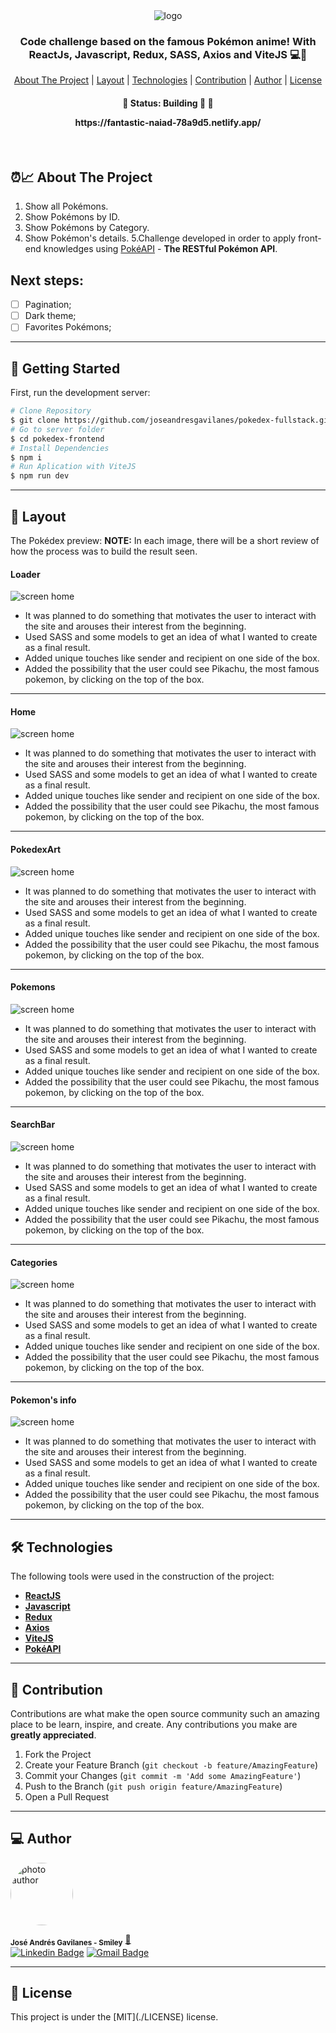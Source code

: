 <div align="center">
  <img alt="logo"  src="../pokedex-frontend/public/images/Home/smiley.png">
</div>

<h3 align="center">
    Code challenge based on the famous Pokémon anime! With ReactJs, Javascript, Redux, SASS, Axios and ViteJS 💻🚀
</h3>

<p align="center">
  <a href="#about-the-project">About The Project</a> |
  <a href="#layout">Layout</a> |
  <a href="#technologies">Technologies</a> |
  <a href="#contribution">Contribution</a> |
  <a href="#author">Author</a> |
  <a href="#license">License</a>
</p>

<h4 align="center">
	🚧 Status: Building 🚀  🚧
  <p align="center">https://fantastic-naiad-78a9d5.netlify.app/</p>
</h4>
</br>

<h2 id="about-the-project" > ⏰📈 About The Project </h2>

1. Show all Pokémons.
2. Show Pokémons by ID.
3. Show Pokémons by Category.
4. Show Pokémon's details.
   5.Challenge developed in order to apply front-end knowledges
   using [PokéAPI](https://pokeapi.co/) - **The RESTful Pokémon API**.

## Next steps:

- [ ] Pagination;
- [ ] Dark theme;
- [ ] Favorites Pokémons;

---

## 🚀 Getting Started

First, run the development server:

```bash
# Clone Repository
$ git clone https://github.com/joseandresgavilanes/pokedex-fullstack.git
# Go to server folder
$ cd pokedex-frontend
# Install Dependencies
$ npm i
# Run Aplication with ViteJS
$ npm run dev
```

---

<h2 id="layout" >🎨  Layout </h2>

The Pokédex preview:
**NOTE:** In each image, there will be a short review of how the process was to build the result seen.

#### Loader

![screen home](../pokedex-frontend//public/images/BuildingProcess/loader.png)

- It was planned to do something that motivates the user to interact with the site and arouses their interest from the beginning.
- Used SASS and some models to get an idea of ​​what I wanted to create as a final result.
- Added unique touches like sender and recipient on one side of the box.
- Added the possibility that the user could see Pikachu, the most famous pokemon, by clicking on the top of the box.

---

#### Home

![screen home](../pokedex-frontend//public/images/BuildingProcess/home.png)

- It was planned to do something that motivates the user to interact with the site and arouses their interest from the beginning.
- Used SASS and some models to get an idea of ​​what I wanted to create as a final result.
- Added unique touches like sender and recipient on one side of the box.
- Added the possibility that the user could see Pikachu, the most famous pokemon, by clicking on the top of the box.

---

#### PokedexArt

![screen home](../pokedex-frontend//public/images/BuildingProcess/pokedexArt.png)

- It was planned to do something that motivates the user to interact with the site and arouses their interest from the beginning.
- Used SASS and some models to get an idea of ​​what I wanted to create as a final result.
- Added unique touches like sender and recipient on one side of the box.
- Added the possibility that the user could see Pikachu, the most famous pokemon, by clicking on the top of the box.

---

#### Pokemons

![screen home](../pokedex-frontend//public/images/BuildingProcess/pokemons.png)

- It was planned to do something that motivates the user to interact with the site and arouses their interest from the beginning.
- Used SASS and some models to get an idea of ​​what I wanted to create as a final result.
- Added unique touches like sender and recipient on one side of the box.
- Added the possibility that the user could see Pikachu, the most famous pokemon, by clicking on the top of the box.

---

#### SearchBar

![screen home](../pokedex-frontend//public/images/BuildingProcess/searchByName.png)

- It was planned to do something that motivates the user to interact with the site and arouses their interest from the beginning.
- Used SASS and some models to get an idea of ​​what I wanted to create as a final result.
- Added unique touches like sender and recipient on one side of the box.
- Added the possibility that the user could see Pikachu, the most famous pokemon, by clicking on the top of the box.

---

#### Categories

![screen home](../pokedex-frontend//public/images/BuildingProcess/categories.png)

- It was planned to do something that motivates the user to interact with the site and arouses their interest from the beginning.
- Used SASS and some models to get an idea of ​​what I wanted to create as a final result.
- Added unique touches like sender and recipient on one side of the box.
- Added the possibility that the user could see Pikachu, the most famous pokemon, by clicking on the top of the box.

---

#### Pokemon's info

![screen home](../pokedex-frontend//public/images/BuildingProcess/pokemonInfo.png)

- It was planned to do something that motivates the user to interact with the site and arouses their interest from the beginning.
- Used SASS and some models to get an idea of ​​what I wanted to create as a final result.
- Added unique touches like sender and recipient on one side of the box.
- Added the possibility that the user could see Pikachu, the most famous pokemon, by clicking on the top of the box.

---

<h2 id="technologies"> 🛠 Technologies </h2>

The following tools were used in the construction of the project:

- **[ReactJS](https://reactjs.org)**
- **[Javascript](https://www.javascript.com/)**
- **[Redux](https://redux.js.org/)**
- **[Axios](https://github.com/axios/axios)**
- **[ViteJS](https://vitejs.dev/)**
- **[PokéAPI](https://pokeapi.co/)**

---

<h2 id="contribution"> 💪 Contribution </h2>

Contributions are what make the open source community such an amazing place to be learn, inspire, and create. Any contributions you make are **greatly appreciated**.

1. Fork the Project
2. Create your Feature Branch (`git checkout -b feature/AmazingFeature`)
3. Commit your Changes (`git commit -m 'Add some AmazingFeature'`)
4. Push to the Branch (`git push origin feature/AmazingFeature`)
5. Open a Pull Request

---

<h2 id="author"> 💻 Author </h2>

<img style="border-radius: 50% !important;" src="https://kelwys.github.io/assets/images/avatar.png" width="100px;" alt="photo author"/>

<sub><b>José Andrés Gavilanes - Smiley</b></sub></a> <a href="https://www.linkedin.com/in/jose-andres-gavilanes-2954691b5/" title="jose`s linkedin">🚀</a>
<br />
[![Linkedin Badge](https://img.shields.io/badge/-Jose-1692B4?style=for-the-badge&logo=Linkedin&logoColor=white&link=https://www.linkedin.com/in/kelwyoliveira/)](https://www.linkedin.com/in/jose-andres-gavilanes-2954691b5/)
[![Gmail Badge](https://img.shields.io/badge/-joseandresgavilanes2012@gmail.com-4682B4?style=for-the-badge&logo=Gmail&logoColor=white&link=mailto:joseandresgavilanes2012@gmail.com)](mailto:joseandresgavilanes2012@gmail.com)

---

<h2 id="license"> 📝 License </h2>
This project is under the [MIT](./LICENSE) license.
